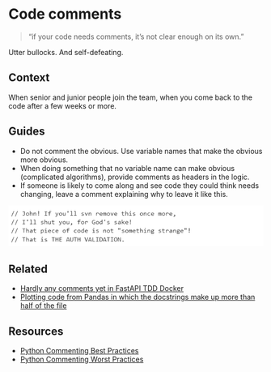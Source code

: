 # Code comments

> “if your code needs comments, it’s not clear enough on its own.”

Utter bullocks. And self-defeating.

## Context

When senior and junior people join the team, when you come back to the code after a few weeks or more.

## Guides

* Do not comment the obvious. Use variable names that make the obvious more obvious.
* When doing something that no variable name can make obvious (complicated algorithms), provide comments as headers in the logic.
* If someone is likely to come along and see code they could think needs changing, leave a comment explaining why to leave it like this. 

![Do not remove](img/do-not-remove.png "Hey John!")

## Related

* [Hardly any comments yet in FastAPI TDD Docker](https://github.com/tymyrddin/fastapi-tdd-docker)
* [Plotting code from Pandas in which the docstrings make up more than half of the file](https://github.com/pandas-dev/pandas/blob/main/pandas/plotting/_core.py)

## Resources

* [Python Commenting Best Practices](https://realpython.com/python-comments-guide/#python-commenting-best-practices)
* [Python Commenting Worst Practices](https://realpython.com/python-comments-guide/#python-commenting-worst-practices)


